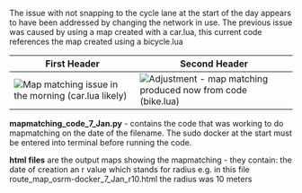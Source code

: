 The issue with not snapping to the cycle lane at the start of the day appears to have been addressed by changing the network in use. The previous issue was caused by using a map created with a car.lua, this current code references the map created using a bicycle.lua

 
| First Header  | Second Header |
| ------------- | ------------- |
| ![Map matching issue in the morning (car.lua likely)](https://github.com/user-attachments/assets/9ef6d4af-9ef9-47a4-9a40-bd65dbe292a8)  | ![Adjustment - map matching produced now from code (bike.lua)](https://github.com/user-attachments/assets/d0cb8ab9-6636-4744-8b3d-5c0832795abb)  |


**mapmatching_code_7_Jan.py** - contains the code that was working to do mapmatching on the date of the filename. The sudo docker at the start must be entered into terminal before running the code.

**html files** are the output maps showing the mapmatching - they contain:
  the date of creation
  an r value which stands for radius e.g. in this file route_map_osrm-docker_7_Jan_r10.html the radius was 10 meters

